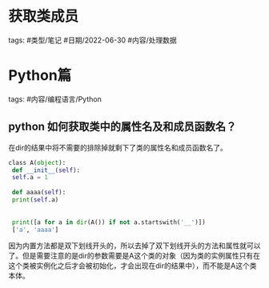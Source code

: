 获取类成员
====


tags: #类型/笔记 #日期/2022-06-30 #内容/处理数据 


# Python篇
tags: #内容/编程语言/Python 


## python 如何获取类中的属性名及和成员函数名？



在dir的结果中将不需要的排除掉就剩下了类的属性名和成员函数名了。

```python
class A(object):  
 def __init__(self):  
 self.a = 1  
   
 def aaaa(self):  
 print(self.a)  
   
   
 print([a for a in dir(A()) if not a.startswith('__')])  
 ['a', 'aaaa']
```

因为内置方法都是双下划线开头的，所以去掉了双下划线开头的方法和属性就可以了。但是需要注意的是dir的参数需要是A这个类的对象（因为类的实例属性只有在这个类被实例化之后才会被初始化，才会出现在dir的结果中），而不能是A这个类本体。
